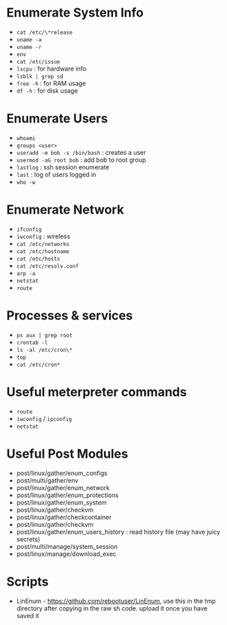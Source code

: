 # Enumerate System Info

- `cat /etc/\*release`
- `uname -a`
- `uname -r`
- `env`
- `cat /etc/issue`
- `lscpu` : for hardware info
- `lsblk | grep sd`
- `free -h` : for RAM usage
- `df -h` : for disk usage

# Enumerate Users

- `whoami`
- `groups <user>`
- `useradd -m bob -s /bin/bash` : creates a user
- `usermod -aG root bob` : add bob to root group
- `lastlog` : ssh session enumerate
- `last` : log of users logged in
- `who -w`
	
# Enumerate Network

- `ifconfig`
- `iwconfig` : wireless
- `cat /etc/networks`
- `cat /etc/hostname`
- `cat /etc/hosts`
- `cat /etc/resolv.conf`
- `arp -a`
- `netstat`
- `route`

# Processes & services

- `ps aux | grep root`
- `crontab -l`
- `ls -al /etc/cron\*`
- `top`
- `cat /etc/cron*`
	
# Useful meterpreter commands

- `route`
- `iwconfig` / `ipconfig`
- `netstat`

# Useful Post Modules

- post/linux/gather/enum_configs
- post/multi/gather/env
- post/linux/gather/enum_network
- post/linux/gather/enum_protections
- post/linux/gather/enum_system
- post/linux/gather/checkvm
- post/linux/gather/checkcontainer
- post/linux/gather/checkvm
- post/linux/gather/enum_users_history : read history file (may have juicy secrets)
- post/multi/manage/system_session
- post/linux/manage/download_exec
	
# Scripts

- LinEnum  - https://github.com/rebootuser/LinEnum, use this in the tmp directory after copying in the raw sh code. upload it once you have saved it
	
	
	
